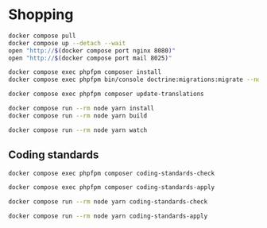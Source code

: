 # Shopping

```sh
docker compose pull
docker compose up --detach --wait
open "http://$(docker compose port nginx 8080)"
open "http://$(docker compose port mail 8025)"
```

```sh
docker compose exec phpfpm composer install
docker compose exec phpfpm bin/console doctrine:migrations:migrate --no-interaction
```

```sh
docker compose exec phpfpm composer update-translations
```

```sh
docker compose run --rm node yarn install
docker compose run --rm node yarn build
```

```sh
docker compose run --rm node yarn watch
```

## Coding standards

```sh
docker compose exec phpfpm composer coding-standards-check
```

```sh
docker compose exec phpfpm composer coding-standards-apply
```

```sh
docker compose run --rm node yarn coding-standards-check
```

```sh
docker compose run --rm node yarn coding-standards-apply
```
